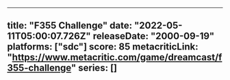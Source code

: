 
---
title: "F355 Challenge"
date: "2022-05-11T05:00:07.726Z"
releaseDate: "2000-09-19"
platforms: ["sdc"]
score: 85
metacriticLink: "https://www.metacritic.com/game/dreamcast/f355-challenge"
series: []
---
